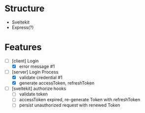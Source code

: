 # Structure
- Sveltekit
- Express(?)

# Features
- [ ] [client] Login
  - [x] error message #1
- [ ] [server] Login Process
  - [x] validate credential #1
  - [x] generate accessToken, refreshToken
- [ ] [sveltekit] authorize hooks
  - [ ] validate token
  - [ ] accessToken expired, re-generate Token with refreshToken
  - [ ] persist unauthorized request with renewed Token
